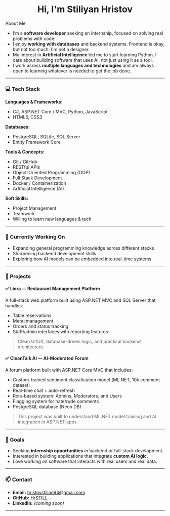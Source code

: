 <h1 align="center">Hi, I'm Stiliyan Hristov</h1>

About Me

- I’m a **software developer** seeking an internship, focused on solving real problems with code.
- I enjoy **working with databases** and backend systems. Frontend is okay, but not too much. I'm not a designer.
- My interest in **Artificial Intelligence** led me to start learning Python. I care about building software that uses AI, not just using it as a tool.
- I work across **multiple languages and technologies** and am always open to learning whatever is needed to get the job done.

---
### 💻 Tech Stack

**Languages & Frameworks:**
- C#, ASP.NET Core / MVC, Python, JavaScript
- HTML5, CSS3

**Databases:**
- PostgreSQL, SQLite, SQL Server
- Entity Framework Core

**Tools & Concepts:**
- Git / GitHub
- RESTful APIs
- Object-Oriented Programming (OOP)
- Full Stack Development
- Docker / Containerization
- Artificial Intelligence (AI)

**Soft Skills:**
- Project Management
- Teamwork
- Willing to learn new languages & tech

---

### 🚧 Currently Working On
- Expanding general programming knowledge across different stacks
- Sharpening backend development skills
- Exploring how AI models can be embedded into real-time systems

---

### 🔧 Projects

#### ✅ Liora — Restaurant Management Platform
A full-stack web platform built using ASP.NET MVC and SQL Server that handles:
- Table reservations
- Menu management
- Orders and status tracking
- Staff/admin interfaces with reporting features

> Clean UI/UX, database-driven logic, and practical backend architecture.

#### ✅ CleanTalk AI — AI-Moderated Forum
A forum platform built with ASP.NET Core MVC that includes:
- Custom-trained sentiment classification model (ML.NET, 10k comment dataset)
- Real-time chat + auto-refresh
- Role-based system: Admins, Moderators, and Users
- Flagging system for hate/rude comments
- PostgreSQL database (Neon DB)

> This project was built to understand ML.NET model training and AI integration in ASP.NET apps.

---

### 🎯 Goals
- Seeking **internship opportunities** in backend or full-stack development.
- Interested in building applications that integrate **custom AI logic**.
- Love working on software that interacts with real users and real data.

---

### 📫 Contact

- **Email:** hristovstilian94@gmail.com
- **GitHub:** [HrSTILL](https://github.com/HrSTILL)
- **LinkedIn:** *(coming soon)*

---
